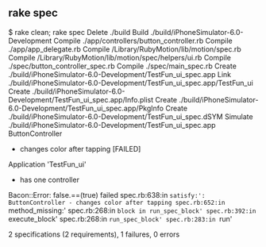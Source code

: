 ## rake spec

$ rake clean; rake spec
    Delete ./build
     Build ./build/iPhoneSimulator-6.0-Development
   Compile ./app/controllers/button_controller.rb
   Compile ./app/app_delegate.rb
   Compile /Library/RubyMotion/lib/motion/spec.rb
   Compile /Library/RubyMotion/lib/motion/spec/helpers/ui.rb
   Compile ./spec/button_controller_spec.rb
   Compile ./spec/main_spec.rb
    Create ./build/iPhoneSimulator-6.0-Development/TestFun_ui_spec.app
      Link ./build/iPhoneSimulator-6.0-Development/TestFun_ui_spec.app/TestFun_ui
    Create ./build/iPhoneSimulator-6.0-Development/TestFun_ui_spec.app/Info.plist
    Create ./build/iPhoneSimulator-6.0-Development/TestFun_ui_spec.app/PkgInfo
    Create ./build/iPhoneSimulator-6.0-Development/TestFun_ui_spec.dSYM
  Simulate ./build/iPhoneSimulator-6.0-Development/TestFun_ui_spec.app
ButtonController
  - changes color after tapping [FAILED]

Application 'TestFun_ui'
  - has one controller

Bacon::Error: false.==(true) failed
  spec.rb:638:in `satisfy:': ButtonController - changes color after tapping
  spec.rb:652:in `method_missing:'
  spec.rb:268:in `block in run_spec_block'
  spec.rb:392:in `execute_block'
  spec.rb:268:in `run_spec_block'
  spec.rb:283:in `run'

2 specifications (2 requirements), 1 failures, 0 errors